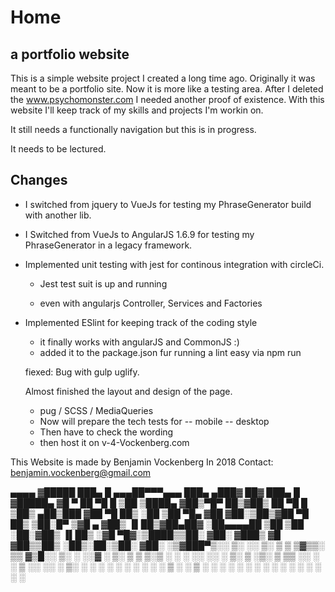 # Home
## a portfolio website

This is a simple website project I created a long time ago. Originally it was meant to be a portfolio site. Now it is more like a testing area. After I deleted the www.psychomonster.com I needed another proof of existence. With this website I'll keep track of my skills and projects I'm workin on.

It still needs a functionally navigation but this is in progress. 

It needs to be lectured.

## Changes

- I switched from jquery to VueJs for testing my PhraseGenerator build with another lib.

- I Switched from VueJs to AngularJS 1.6.9 for testing my PhraseGenerator in a legacy framework.

- Implemented unit testing with jest for continous integration with circleCi.

  - Jest test suit is up and running

  - even with angularjs Controller, Services and Factories

- Implemented ESlint for keeping track of the coding style
  
  - it finally works with angularJS and CommonJS :)
  - added it to the package.json fur running a lint easy via npm run
  
  fiexed: Bug with gulp uglify. 
  
  Almost finished the layout and design of the page.
  - pug / SCSS / MediaQueries
  - Now will prepare the tech tests for 
  -- mobile
  -- desktop
  - Then have to check the wording
  - then host it on v-4-Vockenberg.com

This Website is made by Benjamin Vockenberg
In 2018
Contact: benjamin.vockenberg@gmail.com

▄▄▄▄   ▓█████  ███▄    █  ▄▄▄██▀▀▀▄▄▄       ███▄ ▄███▓ ██▓ ███▄    █ 
▓█████▄ ▓█   ▀  ██ ▀█   █    ▒██  ▒████▄    ▓██▒▀█▀ ██▒▓██▒ ██ ▀█   █ 
▒██▒ ▄██▒███   ▓██  ▀█ ██▒   ░██  ▒██  ▀█▄  ▓██    ▓██░▒██▒▓██  ▀█ ██▒
▒██░█▀  ▒▓█  ▄ ▓██▒  ▐▌██▒▓██▄██▓ ░██▄▄▄▄██ ▒██    ▒██ ░██░▓██▒  ▐▌██▒
░▓█  ▀█▓░▒████▒▒██░   ▓██░ ▓███▒   ▓█   ▓██▒▒██▒   ░██▒░██░▒██░   ▓██░
░▒▓███▀▒░░ ▒░ ░░ ▒░   ▒ ▒  ▒▓▒▒░   ▒▒   ▓▒█░░ ▒░   ░  ░░▓  ░ ▒░   ▒ ▒ 
▒░▒   ░  ░ ░  ░░ ░░   ░ ▒░ ▒ ░▒░    ▒   ▒▒ ░░  ░      ░ ▒ ░░ ░░   ░ ▒░
 ░    ░    ░      ░   ░ ░  ░ ░ ░    ░   ▒   ░      ░    ▒ ░   ░   ░ ░ 
 ░         ░  ░         ░  ░   ░        ░  ░       ░    ░           ░ 
      ░                                                               
